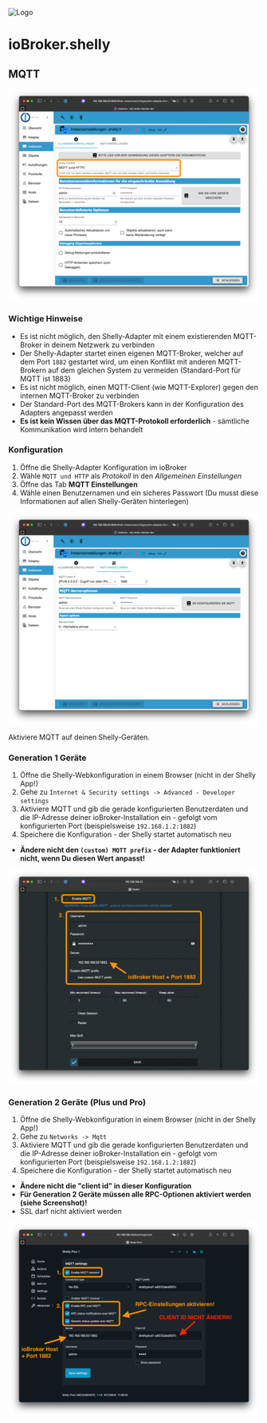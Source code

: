 ![Logo](../../admin/shelly.png)

# ioBroker.shelly

## MQTT

![iobroker_general_mqtt](./img/iobroker_general_mqtt.png)

### Wichtige Hinweise

- Es ist nicht möglich, den Shelly-Adapter mit einem existierenden MQTT-Broker in deinem Netzwerk zu verbinden
- Der Shelly-Adapter startet einen eigenen MQTT-Broker, welcher auf dem Port ``1882`` gestartet wird, um einen Konflikt mit anderen MQTT-Brokern auf dem gleichen System zu vermeiden (Standard-Port für MQTT ist 1883)
- Es ist nicht möglich, einen MQTT-Client (wie MQTT-Explorer) gegen den internen MQTT-Broker zu verbinden
- Der Standard-Port des MQTT-Brokers kann in der Konfiguration des Adapters angepasst werden
- **Es ist kein Wissen über das MQTT-Protokoll erforderlich** - sämtliche Kommunikation wird intern behandelt

### Konfiguration

1. Öffne die Shelly-Adapter Konfiguration im ioBroker
2. Wähle ```MQTT und HTTP``` als *Protokoll* in den *Allgemeinen Einstellungen*
3. Öffne das Tab **MQTT Einstellungen**
4. Wähle einen Benutzernamen und ein sicheres Passwort (Du musst diese Informationen auf allen Shelly-Geräten hinterlegen)

![iobroker_mqtt](./img/iobroker_mqtt.png)

Aktiviere MQTT auf deinen Shelly-Geräten.

### Generation 1 Geräte

1. Öffne die Shelly-Webkonfiguration in einem Browser (nicht in der Shelly App!)
2. Gehe zu ```Internet & Security settings -> Advanced - Developer settings```
3. Aktiviere MQTT und gib die gerade konfigurierten Benutzerdaten und die IP-Adresse deiner ioBroker-Installation ein - gefolgt vom konfigurierten Port (beispielsweise ```192.168.1.2:1882```)
4. Speichere die Konfiguration - der Shelly startet automatisch neu

- **Ändere nicht den ```(custom) MQTT prefix``` - der Adapter funktioniert nicht, wenn Du diesen Wert anpasst!**

![shelly_mqtt gen1](./img/shelly_mqtt-gen1.png)

### Generation 2 Geräte (Plus und Pro)

1. Öffne die Shelly-Webkonfiguration in einem Browser (nicht in der Shelly App!)
2. Gehe zu ```Networks -> Mqtt```
3. Aktiviere MQTT und gib die gerade konfigurierten Benutzerdaten und die IP-Adresse deiner ioBroker-Installation ein - gefolgt vom konfigurierten Port (beispielsweise ```192.168.1.2:1882```)
4. Speichere die Konfiguration - der Shelly startet automatisch neu

- **Ändere nicht die "client id" in dieser Konfiguration**
- **Für Generation 2 Geräte müssen alle RPC-Optionen aktiviert werden (siehe Screenshot)!**
- SSL darf nicht aktiviert werden

![shelly_mqtt gen2](./img/shelly_mqtt-gen2.png)

